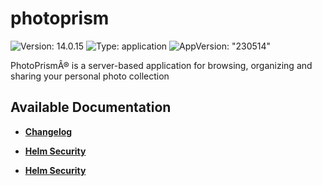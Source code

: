 # photoprism

![Version: 14.0.15](https://img.shields.io/badge/Version-14.0.15-informational?style=flat-square) ![Type: application](https://img.shields.io/badge/Type-application-informational?style=flat-square) ![AppVersion: "230514"](https://img.shields.io/badge/AppVersion-"230514"-informational?style=flat-square)

PhotoPrismÂ® is a server-based application for browsing, organizing and sharing your personal photo collection

## Available Documentation

- [**Changelog**](CHANGELOG)

- [**Helm Security**](container-security)

- [**Helm Security**](helm-security)

